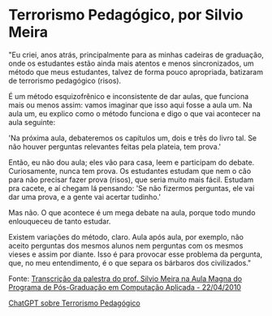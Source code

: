 # Terrorismo Pedagógico, por Silvio Meira

"Eu criei, anos atrás, principalmente para as minhas cadeiras de graduação, onde os estudantes estão ainda mais atentos e menos sincronizados, um método que meus estudantes, talvez de forma pouco apropriada, batizaram de terrorismo pedagógico (risos).

É um método esquizofrênico e inconsistente de dar aulas, que funciona mais ou menos assim: vamos imaginar que isso aqui fosse a aula um. Na aula um, eu explico como o método funciona e digo o que vai acontecer na aula seguinte:

'Na próxima aula, debateremos os capítulos um, dois e três do livro tal. Se não houver perguntas relevantes feitas pela plateia, tem prova.'

Então, eu não dou aula; eles vão para casa, leem e participam do debate. Curiosamente, nunca tem prova. Os estudantes estudam que nem o cão para não precisar fazer prova (risos), que seria muito mais fácil. Estudam pra cacete, e aí chegam lá pensando: 'Se não fizermos perguntas, ele vai dar uma prova, e a gente vai acertar tudinho.'

Mas não. O que acontece é um mega debate na aula, porque todo mundo enlouqueceu de tanto estudar.

Existem variações do método, claro. Aula após aula, por exemplo, não aceito perguntas dos mesmos alunos nem perguntas com os mesmos vieses e assim por diante. Isso é para provocar esse problema da pergunta, que, no meu entendimento, é o que separa os bárbaros dos civilizados."

Fonte: [Transcrição da palestra do prof. Silvio Meira na Aula Magna do Programa de Pós-Graduação em Computação Aplicada - 22/04/2010
](http://dainf.ct.utfpr.edu.br/wiki/index.php?title=Transcri%C3%A7%C3%A3o_da_palestra_do_prof._Silvio_Meira_na_Aula_Magna_do_Programa_de_P%C3%B3s-Gradua%C3%A7%C3%A3o_em_Computa%C3%A7%C3%A3o_Aplicada_-_22/04/2010&oldid=3558)


[ChatGPT sobre Terrorismo Pedagógico](https://chatgpt.com/share/67d1e054-6834-8002-a8f4-ae88a895d0ea)
